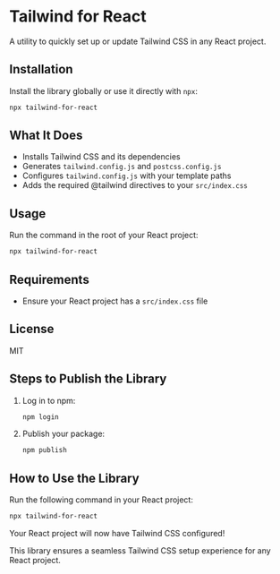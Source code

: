 
# Tailwind for React

A utility to quickly set up or update Tailwind CSS in any React project.

## Installation

Install the library globally or use it directly with `npx`:

```bash
npx tailwind-for-react
```

## What It Does

- Installs Tailwind CSS and its dependencies
- Generates `tailwind.config.js` and `postcss.config.js`
- Configures `tailwind.config.js` with your template paths
- Adds the required @tailwind directives to your `src/index.css`

## Usage

Run the command in the root of your React project:

```bash
npx tailwind-for-react
```

## Requirements

- Ensure your React project has a `src/index.css` file

## License

MIT

## Steps to Publish the Library

1. Log in to npm:
   ```bash
   npm login
   ```

2. Publish your package:
   ```bash
   npm publish
   ```

## How to Use the Library

Run the following command in your React project:

```bash
npx tailwind-for-react
```

Your React project will now have Tailwind CSS configured!

This library ensures a seamless Tailwind CSS setup experience for any React project.
